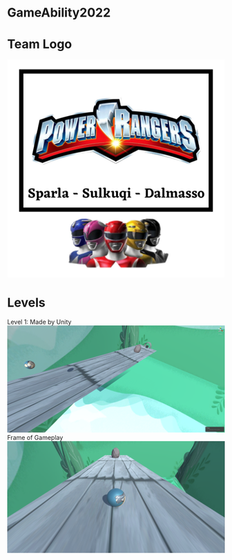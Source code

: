 # GameAbility2022
# Team Logo
![Logo](https://github.com/tommysulko/GameAbility2022/blob/main/Images/Logo.jpeg)

# Levels
Level 1: Made by Unity
![Level1_Unity](https://github.com/tommysulko/GameAbility2022/blob/main/Images/Level1_Unity.png)
Frame of Gameplay 
![Level1_GamePlay](https://github.com/tommysulko/GameAbility2022/blob/main/Images/Level1_GamePlay.png)
